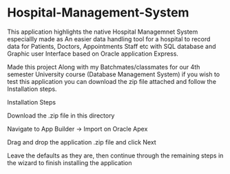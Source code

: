 # Hospital-Management-System

This application highlights the native Hospital Managemnet System especiallly made as An easier data handling tool for a hospital to record data for Patients, Doctors, Appointments Staff etc with SQL database and Graphic user Interface based on Oracle application Express.

Made this project Along with my Batchmates/classmates for our 4th semester University course (Database Management System) if you wish to test this application you can download the zip file attached and follow the Installation steps.


  
Installation Steps


Download the .zip file in this directory


Navigate to App Builder -> Import on Oracle Apex


Drag and drop the application .zip file and click Next


Leave the defaults as they are, then continue through the remaining steps in the wizard to finish installing the application

